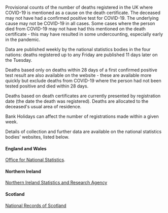 ﻿Provisional counts of the number of deaths registered in the UK where COVID-19 is mentioned as a cause on the death certificate.  The deceased may not have had a confirmed positive test for COVID-19.  The underlying cause may not be COVID-19 in all cases.  Some cases where the person died from COVID-19 may not have had this mentioned on the death certificate - this may have resulted in some undercounting, especially early in the pandemic.

Data are published weekly by the national statistics bodies in the four nations: deaths registered up to any Friday are published 11 days later on the Tuesday.

Deaths based only on deaths within 28 days of a first confirmed positive test result are also available on the website - these are available more quickly but exclude deaths from COVID-19 where the person had not been tested positive and died within 28 days.

Deaths based on death certificates are currently presented by registration date (the date the death was registered). Deaths are allocated to the deceased's usual area of residence.

Bank Holidays can affect the number of registrations made within a given week.

Details of collection and further data are available on the national statistics bodies' websites, listed below.

#### England and Wales

[Office for National Statistics](https://www.ons.gov.uk/peoplepopulationandcommunity/healthandsocialcare/conditionsanddiseases/datalist?filter=datasets).

#### Northern Ireland

[Northern Ireland Statistics and Research Agency](https://www.nisra.gov.uk/statistics/ni-summary-statistics/coronavirus-covid-19-statistics)

#### Scotland

[National Records of Scotland](https://www.nrscotland.gov.uk/statistics-and-data/statistics/statistics-by-theme/vital-events/general-publications/weekly-and-monthly-data-on-births-and-deaths/deaths-involving-coronavirus-covid-19-in-scotland)
